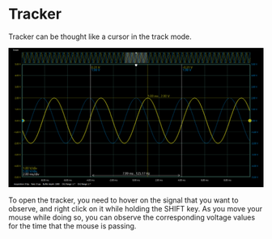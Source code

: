 # Tracker

Tracker can be thought like a cursor in the track mode.

![](../../../../../.gitbook/assets/image%20%2826%29.png)

To open the tracker, you need to hover on the signal that you want to observe, and right click on it while holding the SHIFT key. As you move your mouse while doing so, you can observe the corresponding voltage values for the time that the mouse is passing. 

